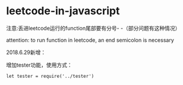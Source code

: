 # leetcode-in-javascript

注意:丢进leetcode运行的function尾部要有分号- -（部分问题有这种情况）

attention: to run function in leetcode, an end semicolon is necessary

2018.6.29新增：

增加tester功能，使用方式：

`let tester = require('../tester')`
